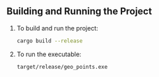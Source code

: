 ## Building and Running the Project

1. To build and run the project:

    ```bash
    cargo build --release

2. To run the executable:

    ```bash
    target/release/geo_points.exe    